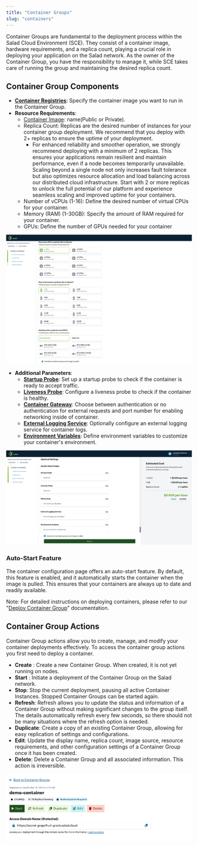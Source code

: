 ```yaml
---
title: "Container Groups"
slug: "containers"
---
```

Container Groups are fundamental to the deployment process within the Salad Cloud Environment (SCE). They consist of a container image, hardware requirements, and a replica count, playing a crucial role in deploying your application on the Salad network. As the owner of the Container Group, you have the responsibility to manage it, while SCE takes care of running the group and maintaining the desired replica count.

## Container Group Components

- **[Container Registries](https://docs.salad.com/docs/container-registries)**: Specify the container image you want to run in the Container Group.
- **Resource Requirements**:
  - [Container Image](https://docs.salad.com/docs/container-registries): name(Public or Private). 
  - Replica Count:  Replicas are the desired number of instances for your container group deployment.  We recommend that you deploy with 2+ replicas to ensure the uptime of your deployment.
    - For enhanced reliability and smoother operation, we strongly recommend deploying with a minimum of 2 replicas. This ensures your applications remain resilient and maintain performance, even if a node becomes temporarily unavailable. Scaling beyond a single node not only increases fault tolerance but also optimizes resource allocation and load balancing across our distributed cloud infrastructure. Start with 2 or more replicas to unlock the full potential of our platform and experience seamless scaling and improved uptime for your containers.
  - Number of vCPUs (1-16): Define the desired number of virtual CPUs for your container.
  - Memory (RAM) (1-30GB): Specify the amount of RAM required for your container.
  - GPUs: Define the number of GPUs needed for your container

![title](container-engine\images\60f17ed-image.png)


- **Additional Parameters**:
  - **[Startup Probe](https://docs.salad.com/docs/startup-probes)**: Set up a startup probe to check if the container is ready to accept traffic.
  - **[Liveness Probe](https://docs.salad.com/docs/liveness-probes)**: Configure a liveness probe to check if the container is healthy.
  - **[Container Gateway](https://docs.salad.com/docs/networking)**: Choose between authentication or no authentication for external requests and port number for enabling networking inside of container.
  - **[External Logging Service](https://docs.salad.com/docs/external-logging)**: Optionally configure an external logging service for container logs.
  - **[Environment Variables](https://docs.salad.com/docs/environment-variables)**: Define environment variables to customize your container's environment.

![title](container-engine\images\9118a3c-image.png)



### Auto-Start Feature

The container configuration page offers an auto-start feature. By default, this feature is enabled, and it automatically starts the container when the image is pulled. This ensures that your containers are always up to date and readily available.

Note: For detailed instructions on deploying containers, please refer to our "[Deploy Container Group](https://docs.salad.com/docs/deploy-containers)" documentation.

## Container Group Actions

Container Group actions  allow you to create, manage, and modify your container deployments effectively. To access the container group actions you first need to deploy a container.

- **Create** : Create a new Container Group. When created, it is not yet running on nodes.
- **Start** : Initiate a deployment of the Container Group on the Salad network.
- **Stop**: Stop the current deployment, pausing all active Container Instances. Stopped Container Groups can be started again.
- **Refresh**: Refresh allows you to update the status and information of a Container Group without making significant changes to the group itself.  The details automatically refresh every few seconds, so there should not be many situations where the refresh option is needed.  
- **Duplicate**: Create a copy of an existing Container Group, allowing for easy replication of settings and configurations.
- **Edit**: Update the display name, replica count, image source, resource requirements, and other configuration settings of a Container Group once it has been created.
- **Delete**: Delete a Container Group and all associated information. This action is irreversible.

![title](container-engine\images\e19a06d-image.png)
